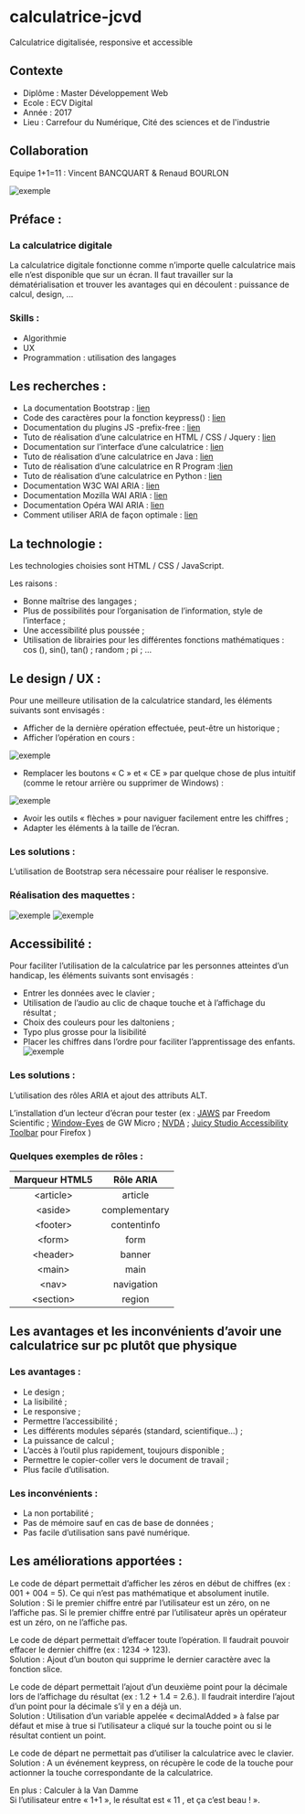 # calculatrice-jcvd
Calculatrice digitalisée, responsive et accessible

## Contexte
- Diplôme : Master Développement Web
- Ecole : ECV Digital
- Année : 2017
- Lieu : Carrefour du Numérique, Cité des sciences et de l'industrie

## Collaboration
Equipe 1+1=11 : Vincent BANCQUART & Renaud BOURLON

![exemple](https://github.com/marinesl/calculatrice-jcvd/blob/master/capture-1.png)

## Préface :

### La calculatrice digitale
La calculatrice digitale fonctionne comme n’importe quelle calculatrice mais elle n’est disponible que sur un écran. Il faut travailler sur la dématérialisation et trouver les avantages qui en découlent : puissance de calcul, design, ...

### Skills :
- Algorithmie
- UX
- Programmation : utilisation des langages

## Les recherches :
- La documentation Bootstrap : [lien](http://getbootstrap.com/)
- Code des caractères pour la fonction keypress() : [lien](http://keycode.info/)
- Documentation du plugins JS -prefix-free : [lien](https://www.alsacreations.com/article/lire/1306-prefix-free-prefixes-CSS3.html)
- Tuto de réalisation d’une calculatrice en HTML / CSS / Jquery : [lien](https://www.codecademy.com/courses/web-intermediate-en-jfhjJ/0/1)
- Documentation sur l’interface d’une calculatrice : [lien](http://uxmovement.com/thinking/why-calculators-need-a-better-user-interface/)
- Tuto de réalisation d’une calculatrice en Java : [lien](https://openclassrooms.com/courses/apprenez-a-programmer-en-java/tp-une-calculatrice)
- Tuto de réalisation d’une calculatrice en R Program :[lien](https://www.programiz.com/r-programming/examples/simple-calculator)
- Tuto de réalisation d’une calculatrice en Python : [lien](https://www.programiz.com/python-programming/examples/calculator)
- Documentation W3C WAI ARIA : [lien](https://www.w3.org/TR/wai-aria/)
- Documentation Mozilla WAI ARIA : [lien](https://developer.mozilla.org/fr/docs/Accessibilit%C3%A9/ARIA/Guides_ARIA)
- Documentation Opéra WAI ARIA : [lien](https://dev.opera.com/articles/introduction-to-wai-aria/)
- Comment utiliser ARIA de façon optimale : [lien](https://www.sitepoint.com/how-to-use-aria-effectively-with-html5/)

## La technologie :
Les technologies choisies sont HTML / CSS / JavaScript.

Les raisons : 
- Bonne maîtrise des langages ;
- Plus de possibilités pour l’organisation de l’information, style de l’interface ;
- Une accessibilité plus poussée ;
- Utilisation de librairies pour les différentes fonctions mathématiques : cos (), sin(), tan() ; random ; pi ; … 

## Le design / UX :
Pour une meilleure utilisation de la calculatrice standard, les éléments suivants sont envisagés :
- Afficher de la dernière opération effectuée, peut-être un historique ;
- Afficher l’opération en cours : 

![exemple](https://github.com/marinesl/calculatrice-jcvd/blob/master/capture-2.png)
- Remplacer les boutons « C » et « CE » par quelque chose de plus intuitif (comme le retour arrière ou supprimer de Windows) :

![exemple](https://github.com/marinesl/calculatrice-jcvd/blob/master/capture-3.png)
- Avoir les outils « flèches » pour naviguer facilement entre les chiffres ;
- Adapter les éléments à la taille de l’écran.

### Les solutions :
L’utilisation de Bootstrap sera nécessaire pour réaliser le responsive.

### Réalisation des maquettes :
![exemple](https://github.com/marinesl/calculatrice-jcvd/blob/master/capture-4.png)
![exemple](https://github.com/marinesl/calculatrice-jcvd/blob/master/capture-5.png)

## Accessibilité : 
Pour faciliter l’utilisation de la calculatrice par les personnes atteintes d’un handicap, les éléments suivants sont envisagés :
- Entrer les données avec le clavier ;
- Utilisation de l’audio au clic de chaque touche et à l’affichage du résultat ;
- Choix des couleurs pour les daltoniens ;
- Typo plus grosse pour la lisibilité
- Placer les chiffres dans l’ordre pour faciliter l’apprentissage des enfants.
![exemple](https://github.com/marinesl/calculatrice-jcvd/blob/master/capture-6.png)

### Les solutions :
L’utilisation des rôles ARIA et ajout des attributs ALT.

L’installation d’un lecteur d’écran pour tester (ex : [JAWS](www.freedomscientific.com/fs_products/software_jaws.asp) par Freedom Scientific ; [Window-Eyes](www.gwmicro.com/Window-Eyes/) de GW Micro ; [NVDA](www.nvda-project.org/) ; [Juicy Studio Accessibility Toolbar](https://addons.mozilla.org/fr/firefox/addon/juicy-studio-accessibility-too/) pour Firefox )

### Quelques exemples de rôles :
| Marqueur HTML5 |   Rôle ARIA   |
|:--------------:|:-------------:|
|    &lt;article&gt;   |    article    |
|     &lt;aside&gt;    | complementary |
|    &lt;footer&gt;    |  contentinfo  |
|     &lt;form&gt;     |      form     |
|    &lt;header&gt;    |     banner    |
|     &lt;main&gt;     |      main     |
|      &lt;nav&gt;     |   navigation  |
|    &lt;section&gt;   |     region    |

## Les avantages et les inconvénients d’avoir une calculatrice sur pc plutôt que physique

### Les avantages :
- Le design ;
- La lisibilité ; 
- Le responsive ;
- Permettre l’accessibilité ;
- Les différents modules séparés (standard, scientifique…) ;
- La puissance de calcul ;
- L’accès à l’outil plus rapidement, toujours disponible ;
- Permettre le copier-coller vers le document de travail ;
- Plus facile d’utilisation.

### Les inconvénients :
- La non portabilité ;
- Pas de mémoire sauf en cas de base de données ;
- Pas facile d’utilisation sans pavé numérique.

## Les améliorations apportées :
Le code de départ permettait d’afficher les zéros en début de chiffres (ex : 001 + 004 = 5). Ce qui n’est pas mathématique et absolument inutile.   
Solution : Si le premier chiffre entré par l’utilisateur est un zéro, on ne l’affiche pas. Si le premier chiffre entré par l’utilisateur après un opérateur est un zéro, on ne l’affiche pas.

Le code de départ permettait d’effacer toute l’opération. Il faudrait pouvoir effacer le dernier chiffre (ex : 1234 -> 123).  
Solution : Ajout d’un bouton qui supprime le dernier caractère avec la fonction slice.

Le code de départ permettait l’ajout d’un deuxième point pour la décimale lors de l’affichage du résultat (ex : 1.2 + 1.4 = 2.6.). Il faudrait interdire l’ajout d’un point pour la décimale s’il y en a déjà un.  
Solution : Utilisation d’un variable appelée « decimalAdded » à false par défaut et mise à true si l’utilisateur a cliqué sur la touche point ou si le résultat contient un point.

Le code de départ ne permettait pas d’utiliser la calculatrice avec le clavier.   
Solution : A un événement keypress, on récupère le code de la touche pour actionner la touche correspondante de la calculatrice.

En plus : Calculer à la Van Damme  
Si l’utilisateur entre « 1+1 », le résultat est « 11 , et ça c’est beau ! ».